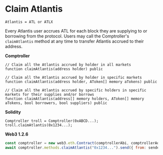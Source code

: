 # Claim Atlantis

```
Atlantis = ATL or ATLX
```

Every Atlantis user accrues ATL for each block they are supplying to or borrowing from the protocol. Users may call the Comptroller's `claimAtlantis` method at any time to transfer Atlantis accrued to their address.

**Comptroller**

```text
// Claim all the Atlantis accrued by holder in all markets
function claimAtlantis(address holder) public

// Claim all the Atlantis accrued by holder in specific markets
function claimAtlantis(address holder, AToken[] memory aTokens) public

// Claim all the Atlantis accrued by specific holders in specific markets for their supplies and/or borrows
function claimAtlantis(address[] memory holders, AToken[] memory aTokens, bool borrowers, bool suppliers) public
```

**Solidity**

```text
Comptroller troll = Comptroller(0xABCD...);
troll.claimAtlantis(0x1234...);
```

**Web3 1.2.6**

```javascript
const comptroller = new web3.eth.Contract(comptrollerAbi, comptrollerAddress);
await comptroller.methods.claimAtlantis("0x1234...").send({ from: sender });
```

